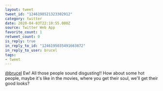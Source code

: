 ```yaml
---
layout: tweet
tweet_id: "1246198521323302912"
category: twitter
date: 2020-04-03T22:10:55.000Z
source: Twitter Web App
favorite_count: 1
retweet_count: 0
is_reply: true
in_reply_to_id: "1246195035491663872"
in_reply_to_user: brucel
tags:
- tweet
---
```


[@brucel](https://twitter.com/@brucel) Ew! All those people sound disgusting!! How about some hot people, maybe it's like in the movies, where you get their soul, we'll get their good looks?
